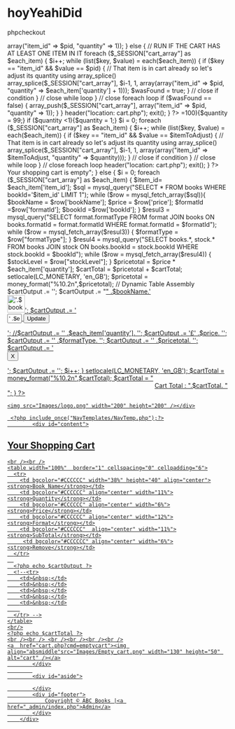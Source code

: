# hoyYeahiDid
phpcheckout
<?php
session_start();
//Error reporting
error_reporting(E_ALL);
ini_set('display_errors','1');
include "storescripts/mysql.php"; 
?>
<?php 
///////////////////////////////////////////////////////////////////////
//       Section 1  (if user attempts to add something to the cart)
///////////////////////////////////////////////////////////////////////
if (isset($_POST['pid'])) {
    $pid = $_POST['pid'];
	$wasFound = false;
	$i = 0;
	// If the cart session variable is not set or cart array is empty
	if (!isset($_SESSION["cart_array"]) || count($_SESSION["cart_array"]) < 1) { 
	    // RUN IF THE CART IS EMPTY OR NOT SET
		$_SESSION["cart_array"] = array(0 => array("item_id" => $pid, "quantity" => 1));
	} else {
		// RUN IF THE CART HAS AT LEAST ONE ITEM IN IT
		foreach ($_SESSION["cart_array"] as $each_item) { 
		      $i++;
		      while (list($key, $value) = each($each_item)) {
				  if ($key == "item_id" && $value == $pid) {
					  // That item is in cart already so let's adjust its quantity using array_splice()
					  array_splice($_SESSION["cart_array"], $i-1, 1, array(array("item_id" => $pid, "quantity" => $each_item['quantity'] + 1)));
					  $wasFound = true;
				  } // close if condition
		      } // close while loop
	       } // close foreach loop
		   if ($wasFound == false) {
			   array_push($_SESSION["cart_array"], array("item_id" => $pid, "quantity" => 1));
		   }
	}
	header("location: cart.php"); 
    exit();
}
?>
<?php 
///////////////////////////////////////////////////////////////////////
//       Section 2  (if user chooses to empty their shopping cart)
///////////////////////////////////////////////////////////////////////
if (isset($_GET['cmd']) && $_GET['cmd'] == "emptycart") {
    unset($_SESSION["cart_array"]);
}
?>
<?php 
///////////////////////////////////////////////////////////////////////
//       Section 3  (if user chooses to adjust item quantity)
///////////////////////////////////////////////////////////////////////
if (isset($_POST['book_to_adjust']) && $_POST['book_to_adjust'] != "") {

	
	$itemToAdjust = $_POST['book_to_adjust'];
	$quantity = $_POST['quantity'];
	$quantity = preg_replace('#[^0-9]#i', '', $quantity);
	if ($quantity >=100){$quantity = 99;}
	if ($quantity <1){$quantity = 1;}
	$i = 0;
    foreach ($_SESSION["cart_array"] as $each_item) { 
		      $i++;
		      while (list($key, $value) = each($each_item)) {
				  if ($key == "item_id" && $value == $itemToAdjust) {
					  // That item is in cart already so let's adjust its quantity using array_splice()
					  array_splice($_SESSION["cart_array"], $i-1, 1, array(array("item_id" => $itemToAdjust, "quantity" => $quantity)));
				  } // close if condition
		      } // close while loop
	       } // close foreach loop
		   header("location: cart.php"); 
    exit();
}
?>
<?php
/////////////////////////////////////////////////////////////////////////
//       Section 4 (if user wants to remove item from cart
/////////////////////////////////////////////////////////////////////////
if (isset($_POST['book_to_remove']) && $_POST['book_to_remove']!=""){
	
	$key_to_remove = $_POST['book_to_remove'];
	if (count($_SESSION["cart_array"])<=1){
		unset($_SESSION["cart_array"]);
	}else{
		unset($_SESSION["cart_array"]["$key_to_remove"]);
		sort($_SESSION["cart_array"]);
	
	
}
}
?>
<?php
/////////////////////////////////////////////////////////////////////////
//       Section 5 (render the cart for the user to view on the page)
/////////////////////////////////////////////////////////////////////////
$cartOutput = "";
$cartTotal = "";
if (!isset($_SESSION["cart_array"]) || count($_SESSION["cart_array"]) < 1) {
    $cartOutput = "<h2 align='center'>Your shopping cart is empty</h2>";
} else {
	$i = 0; 
    foreach ($_SESSION["cart_array"] as $each_item) { 
	
	$item_id= $each_item['item_id'];
	$sql = mysql_query("SELECT * FROM books WHERE bookId='$item_id' LIMIT 1");
	while ($row = mysql_fetch_array($sql)){
		$bookName = $row['bookName'];
		$price = $row['price'];
		$formatId =$row['formatId'];
		$bookId =$row['bookId'];
		
		
		
	}
	
$resul3 = mysql_query("SELECT format.formatType FROM format JOIN books ON books.formatId = format.formatId WHERE format.formatId = $formatId");
  				while ($row = mysql_fetch_array($resul3)) {	
				$formatType = $row["formatType"];	
				}
				$resul4 = mysql_query("SELECT books.*, stock.* FROM books JOIN stock ON books.bookId = stock.bookId WHERE stock.bookId = $bookId");
  				while ($row = mysql_fetch_array($resul4)) {	
				$stockLevel = $row["stockLevel"];
				}
				
	$pricetotal = $price * $each_item['quantity'];
	$cartTotal = $pricetotal + $cartTotal;
	
	setlocale(LC_MONETARY, 'en_GB');
	$pricetotal = money_format("%10.2n",$pricetotal);
	// Dynamic Table Assembly
	$cartOutput .= '<tr>';
	$cartOutput .= "<td><a href=\"book_product.php?bookId=$item_id\">" .$bookName.'<br/><img src="inventory_images/Books/' . $bookId . '.jpg" alt="'.$bookName.'" width="40" height"40" border"1"/></td>';
	$cartOutput .= '<td><form action="cart.php" method = "post">
	<input name="quantity" " type="text" value="' .$each_item['quantity']. '" size="1" maxlength="2"/>
	<input name="adjustBtn'. $item_id . '" type="submit" value="Update"/>
	<input name="book_to_adjust" type="hidden" value = "'. $item_id . '"/>
	</form></td>';
	//$cartOutput .= '<td>' .$each_item['quantity']. '</td>';
	
	$cartOutput .= '<td align="center">£' .$price. '</td>';
	$cartOutput .= '<td align="center">' .$formatType. '</td>';
	$cartOutput .= '<td align="center">' .$pricetotal. '</td>';
	$cartOutput .= '<td align="center"><form action="cart.php" method = "post"><input name="removeBtn'. $item_id . '" type="submit" value="X"/><input name="book_to_remove" type="hidden" value = "'.$i.'"/></form></td>';
	$cartOutput .= '</tr>';
	$i++;

	}
	setlocale(LC_MONETARY, 'en_GB');
	$cartTotal = money_format("%10.2n",$cartTotal);
	$cartTotal = "<div align='right'>Cart Total :  ".$cartTotal. "</div>";
}
?>

<!DOCTYPE html PUBLIC "-//W3C//DTD XHTML 1.0 Transitional//EN" "http://www.w3.org/TR/xhtml1/DTD/xhtml1-transitional.dtd">
<html xmlns="http://www.w3.org/1999/xhtml">
<head>
<meta http-equiv="Content-Type" content="text/html; charset=UTF-8" />
<title>Shopping Cart</title>
<link href="styles/abcMain.css" rel="stylesheet" type="text/css" />
</head>

<body>
<div id="container">
	<div id="header">
   
    <img src="Images/logo.png" width="200" height="200" /></div>
    
	 <?php include_once("NavTemplates/NavTemp.php");?>
			<div id="content">
	
   <h2>
					Your Shopping Cart
				</h2>
    
    <br /><br />
    <table width="100%"  border="1" cellspacing="0" cellpadding="6">
      <tr>
        <td bgcolor="#CCCCCC" width="38%" height="40" align="center"><strong>Book Name</strong></td>
        <td bgcolor="#CCCCCC" align="center" width="11%"><strong>Quantity</strong></td>
        <td bgcolor="#CCCCCC" align="center" width="6%"><strong>Price</strong></td>
        <td bgcolor="#CCCCCC" align="center" width="12%"><strong>Format</strong></td>
        <td bgcolor="#CCCCCC"  align="center" width="11%"><strong>SubTotal</strong></td>
         <td bgcolor="#CCCCCC" align="center" width="6%"><strong>Remove</strong></td>
      </tr>
      
      <?php echo $cartOutput ?>
      <!--<tr>
        <td>&nbsp;</td>
        <td>&nbsp;</td>
        <td>&nbsp;</td>
        <td>&nbsp;</td>
        <td>&nbsp;</td>
        
      </tr> -->
    </table>
    <br/>
    <?php echo $cartTotal ?>
    <br /><br /> <br /><br /><br /><br />
    <a  href="cart.php?cmd=emptycart"><img align="absmiddle"src="Images/Empty_cart.png" width="130" height="50" alt="cart" /></a>
			</div>
            
			<div id="aside">
	
			</div>
			<div id="footer">
				Copyright © ABC Books |<a href="_admin/index.php">Admin</a>
			</div>
		</div>
  </div>
</div>




</body>
</html>
